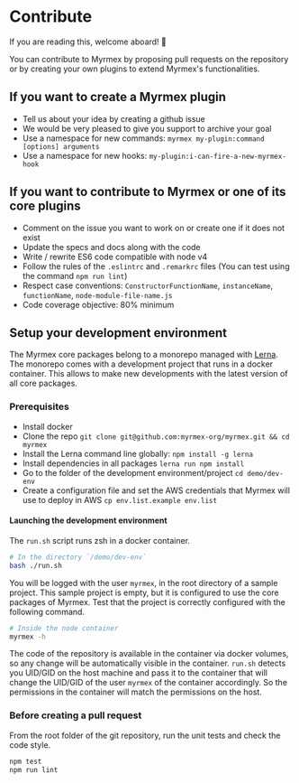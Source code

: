 Contribute
===

If you are reading this, welcome aboard! :beers:

You can contribute to Myrmex by proposing pull requests on the repository or by creating your own plugins to extend Myrmex's
functionalities.

If you want to create a Myrmex plugin
---

*   Tell us about your idea by creating a github issue
*   We would be very pleased to give you support to archive your goal
*   Use a namespace for new commands: `myrmex my-plugin:command [options] arguments`
*   Use a namespace for new hooks: `my-plugin:i-can-fire-a-new-myrmex-hook`

If you want to contribute to Myrmex or one of its core plugins
---

*   Comment on the issue you want to work on or create one if it does not exist
*   Update the specs and docs along with the code
*   Write / rewrite ES6 code compatible with node v4
*   Follow the rules of the `.eslintrc` and `.remarkrc` files (You can test using the command `npm run lint`)
*   Respect case conventions: `ConstructorFunctionName`, `instanceName`, `functionName`, `node-module-file-name.js`
*   Code coverage objective: 80% minimum

Setup your development environment
---

The Myrmex core packages belong to a monorepo managed with [Lerna](https://github.com/lerna/lerna). The monorepo comes with a
development project that runs in a docker container. This allows to make new developments with the latest version of all core
packages.

### Prerequisites

*   Install docker
*   Clone the repo `git clone git@github.com:myrmex-org/myrmex.git && cd myrmex`
*   Install the Lerna command line globally:  `npm install -g lerna`
*   Install dependencies in all packages `lerna run npm install`
*   Go to the folder of the development environment/project `cd demo/dev-env`
*   Create a configuration file and set the AWS credentials that Myrmex will use to deploy in AWS `cp env.list.example
    env.list`

#### Launching the development environment

The `run.sh` script runs zsh in a docker container.

```bash
# In the directory `/demo/dev-env`
bash ./run.sh
```

You will be logged with the user `myrmex`, in the root directory of a sample project. This sample project is empty, but it is
configured to use the core packages of Myrmex. Test that the project is correctly configured with the following command.

```bash
# Inside the node container
myrmex -h
```

The code of the repository is available in the container via docker volumes, so any change will be automatically visible in
the container. `run.sh` detects you UID/GID on the host machine and pass it to the container that will change the UID/GID of
the user `myrmex` of the container accordingly. So the permissions in the container will match the permissions on the host.

### Before creating a pull request

From the root folder of the git repository, run the unit tests and check the code style.

```bash
npm test
npm run lint
```

